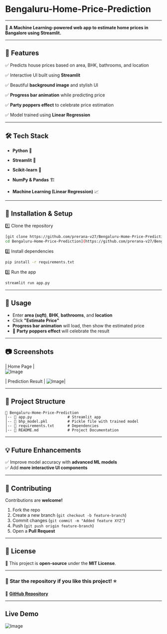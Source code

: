 # Bengaluru-Home-Price-Prediction

---

🔮 **A Machine Learning-powered web app to estimate home prices in Bangalore using Streamlit.**  

---  

## 🚀 **Features**  
✅ Predicts house prices based on area, BHK, bathrooms, and location

✅ Interactive UI built using **Streamlit**  

✅ Beautiful **background image** and stylish UI 

✅ **Progress bar animation** while predicting price 

✅ **Party poppers effect** to celebrate price estimation  

✅ Model trained using **Linear Regression**  

---

## 🛠️ **Tech Stack**  
- **Python** 🐍
  
- **Streamlit** 🎈
  
- **Scikit-learn** 🤖
  
- **NumPy & Pandas** 🏗
   
- **Machine Learning (Linear Regression)** 📈  

---

## 📌 **Installation & Setup**  

1️⃣ Clone the repository  
```bash
[git clone https://github.com/prerana-v27/Bengaluru-Home-Price-Prediction.git
cd Bengaluru-Home-Price-Prediction](https://github.com/prerana-v27/Bengaluru-Home-Price-Prediction.git)
```  

2️⃣ Install dependencies  
```bash
pip install -r requirements.txt
```  

3️⃣ Run the app  
```bash
streamlit run app.py
```  

---

## 🎯 **Usage**  
- Enter **area (sqft)**, **BHK**, **bathrooms**, and **location**  
- Click **"Estimate Price"**  
- **Progress bar animation** will load, then show the estimated price  
- 🎉 **Party poppers effect** will celebrate the result  

---

## 📷 **Screenshots**  

| Home Page |   
![Image](https://github.com/user-attachments/assets/eb1f50ab-f727-45e5-b54a-c23503cb7b14) 

| Prediction Result |
![Image](https://github.com/user-attachments/assets/fdbe5a7e-2e72-4f27-acfa-606171d5acc0)|  

---

## 📌 **Project Structure**  
```
📂 Bengaluru-Home-Price-Prediction  
│-- 📄 app.py                # Streamlit app  
│-- 📄 bhp_model.pkl         # Pickle file with trained model  
│-- 📄 requirements.txt      # Dependencies  
│-- 📄 README.md             # Project Documentation  
```

---

## 💡 **Future Enhancements**  
✅ Improve model accuracy with **advanced ML models**  
✅ Add **more interactive UI components**  
 
---

## 🤝 **Contributing**  
Contributions are **welcome!**  
1. Fork the repo  
2. Create a new branch (`git checkout -b feature-branch`)  
3. Commit changes (`git commit -m "Added feature XYZ"`)  
4. Push (`git push origin feature-branch`)  
5. Open a **Pull Request**  

---

## 📜 **License**  
📄 This project is **open-source** under the **MIT License**.  

---

### 🌟 **Star the repository if you like this project!** ⭐  
🔗 **[GitHub Repository](https://github.com/prerana-v27/Bengaluru-Home-Price-Prediction)**  

---
## Live Demo 
![Image](https://github.com/user-attachments/assets/28c65b63-1ef9-424d-a302-21f5dbd89c02)

